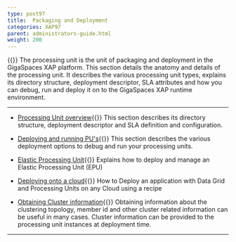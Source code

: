 ```yaml
---
type: post97
title:  Packaging and Deployment
categories: XAP97
parent: administrators-guide.html
weight: 200
---
```



{{<wbr>}}
The processing unit is the unit of packaging and deployment in the GigaSpaces XAP platform.
This section details the anatomy and details of the processing unit. It describes the various processing unit types,  explains its directory structure, deployment descriptor, SLA attributes and how you can debug, run and deploy it on to the GigaSpaces XAP runtime environment.

<hr/>

- [Processing Unit overview](./the-processing-unit-overview.html){{<wbr>}}
This section describes its directory structure, deployment descriptor and SLA definition and configuration.

- [Deploying and running PU's](./deploying-and-running-overview.html){{<wbr>}}
This section describes the various deployment options to debug and run your processing units.

- [Elastic Processing Unit](./elastic-processing-unit.html){{<wbr>}}
Explains how to deploy and manage an Elastic Processing Unit (EPU)

- [Deploying onto a cloud](./deploying-your-application-on-a-cloud.html){{<wbr>}}
How to Deploy an application with Data Grid and Processing Units on any Cloud using a recipe


- [Obtaining Cluster information](./obtaining-cluster-information.html){{<wbr>}}
Obtaining information about the clustering topology, member id and other cluster related information can be useful in many cases. Cluster information can be provided to the processing unit instances at deployment time.




<hr/>



